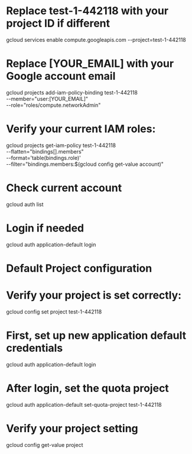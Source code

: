 # Replace test-1-442118 with your project ID if different
gcloud services enable compute.googleapis.com --project=test-1-442118

# Replace [YOUR_EMAIL] with your Google account email
gcloud projects add-iam-policy-binding test-1-442118 \
    --member="user:[YOUR_EMAIL]" \
    --role="roles/compute.networkAdmin"

# Verify your current IAM roles:
gcloud projects get-iam-policy test-1-442118 \
    --flatten="bindings[].members" \
    --format='table(bindings.role)' \
    --filter="bindings.members:$(gcloud config get-value account)"    

# Check current account
gcloud auth list

# Login if needed
gcloud auth application-default login



# Default Project configuration

# Verify your project is set correctly:
gcloud config set project test-1-442118

# First, set up new application default credentials
gcloud auth application-default login

# After login, set the quota project
gcloud auth application-default set-quota-project test-1-442118

# Verify your project setting
gcloud config get-value project